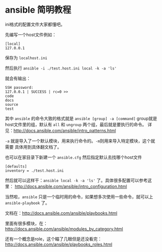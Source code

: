 # ansible 简明教程

ini格式的配置文件大家都懂吧。

先编写一个host文件例如：

```
[local]
127.0.0.1
```

保存为 `localhost.ini`

然后执行 `ansible -i ./test.host.ini local -k -a 'ls'`

就会有输出：

```
SSH password: 
127.0.0.1 | SUCCESS | rc=0 >>
code
docs
source
test

```

其中 `ansible` 的命令大致的格式就是 `ansible [group] -a [command]`
group就是host文件里的组，默认有 `all` 和 `ungroup` 两个组，最后就是要执行的命令。
详见：http://docs.ansible.com/ansible/intro_patterns.html

`-a` 就是导入了一个默认模块，用来执行命令的。`-m`则用来导入特定模块，这个就需要
具体用到具体翻文档了。

也可以在家目录下新建一个 `ansible.cfg` 然后指定默认去找哪个host文件

```
[defaults]
inventory = ./test.host.ini
```

然后就可以这样干：`ansible local -k -a 'ls'` 了。具体很多配置可以参考这里：
http://docs.ansible.com/ansible/intro_configuration.html

当然啦，`ansible` 只是一个临时用的命令，如果想多次使用一些命令，就可以上 `ansible-playbook`
了。

文档在：http://docs.ansible.com/ansible/playbooks.html

里面有很多模块，在：http://docs.ansible.com/ansible/modules_by_category.html

还有一个概念是role，这个瞄了几眼但是还没看完：http://docs.ansible.com/ansible/playbooks_roles.html
